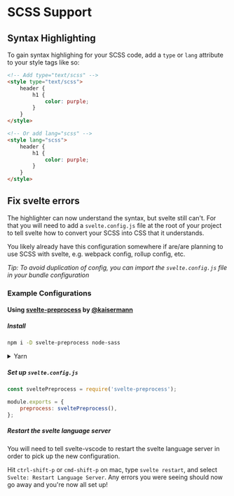# SCSS Support

## Syntax Highlighting

To gain syntax highlighing for your SCSS code, add a `type` or `lang` attribute to your style tags like so:

```html
<!-- Add type="text/scss" -->
<style type="text/scss">
    header {
        h1 {
            color: purple;
        }
    }
</style>

<!-- Or add lang="scss" -->
<style lang="scss">
    header {
        h1 {
            color: purple;
        }
    }
</style>
```

## Fix svelte errors

The highlighter can now understand the syntax, but svelte still can't.
For that you will need to add a `svelte.config.js` file at the root of your project to tell svelte how to convert your SCSS into CSS that it understands.

You likely already have this configuration somewhere if are/are planning to use SCSS with svelte, e.g. webpack config, rollup config, etc.

_Tip: To avoid duplication of config, you can import the `svelte.config.js` file in your bundle configuration_

### Example Configurations

#### Using [svelte-preprocess](https://github.com/kaisermann/svelte-preprocess) by [@kaisermann](https://github.com/kaisermann)

##### Install

```sh
npm i -D svelte-preprocess node-sass
```

<details>
<summary>Yarn</summary>

```sh
yarn add --dev svelte-preprocess node-sass
```

</details>

##### Set up `svelte.config.js`

```js
const sveltePreprocess = require('svelte-preprocess');

module.exports = {
    preprocess: sveltePreprocess(),
};
```

##### Restart the svelte language server

You will need to tell svelte-vscode to restart the svelte language server in order to pick up the new configuration.

Hit `ctrl-shift-p` or `cmd-shift-p` on mac, type `svelte restart`, and select `Svelte: Restart Language Server`. Any errors you were seeing should now go away and you're now all set up!
